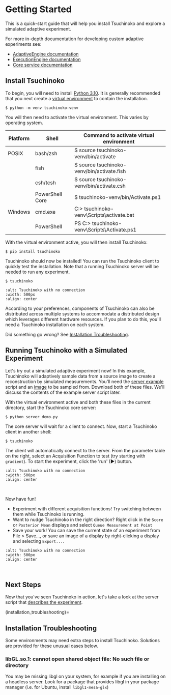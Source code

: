 # Getting Started

This is a quick-start guide that will help you install Tsuchinoko
and explore a simulated adaptive experiment.

For more in-depth documentation for developing custom adaptive experiments see:

* [AdaptiveEngine documentation](api/adaptiveengine.md)
* [ExecutionEngine documentation](api/executionengine.md)
* [Core service documentation](api/core.md)

## Install Tsuchinoko

To begin, you will need to install [Python 3.10](https://www.python.org/downloads/release/python-31011//). It is generally
recommended that you next create a [virtual environment](https://docs.python.org/3/library/venv.html) to contain the 
installation.

```console
$ python -m venv tsuchinoko-venv
```

You will then need to activate the virtual environment. This varies by operating system.

| Platform | Shell           | Command to activate virtual environment |
|----------|-----------------|-----------------------------------------|
| POSIX    | bash/zsh        | $ source tsuchinoko-venv/bin/activate            |
|          | fish            | $ source tsuchinoko-venv/bin/activate.fish       |
|          | csh/tcsh        | $ source tsuchinoko-venv/bin/activate.csh        |
|          | PowerShell Core | $ tsuchinoko-venv/bin/Activate.ps1               |
| Windows  | cmd.exe         | C:\> tsuchinoko-venv\Scripts\activate.bat        |
|          | PowerShell      | PS C:\> tsuchinoko-venv\Scripts\Activate.ps1     |

With the virtual environment active, you will then install Tsuchinoko:

```console
$ pip install tsuchinoko
```

Tsuchinoko should now be installed! You can run the Tsuchinoko client to quickly test the installation. Note that a
running Tsuchinoko server will be needed to run any experiment.

```console
$ tsuchinoko
```

```{image} _static/startup-connecting.PNG
:alt: Tsuchinoko with no connection
:width: 500px
:align: center
```

According to your preferences, components of Tsuchinoko can also be distributed across multiple systems to accommodate a 
distributed design which leverages different hardware resources. If you plan to do this, you'll need a Tsuchinoko 
installation on each system.

Did something go wrong? See [Installation Troubleshooting](installation_troubleshooting).

## Running Tsuchinoko with a Simulated Experiment

Let's try out a simulated adaptive experiment now! In this example, Tsuchinoko will adaptively sample data from a source image to create a
reconstruction by simulated measurements. You'll need the [server example](https://github.com/lbl-camera/tsuchinoko/blob/master/examples/server_demo.py) 
script and an [image](https://raw.githubusercontent.com/lbl-camera/tsuchinoko/master/examples/example_assets/sombrero_pug.jpg) 
to be sampled from. Download both of these files. We'll discuss the contents of the example server script later.

With the virtual environment active and both these files in the current directory, start the Tsuchinoko core server:

```console
$ python server_demo.py
```

The core server will wait for a client to connect. Now, start a Tsuchinoko client in another shell:

```console
$ tsuchinoko
```
The client will automatically connect to the server. From the parameter table on the right, select an Acquisition Function to test (try starting with `gradient`).
To start the experiment, click the 'run' (▶) button.

```{image} _static/running-score.PNG
:alt: Tsuchinoko with no connection
:width: 500px
:align: center

```
&nbsp;

Now have fun!
- Experiment with different acquisition functions! Try switching between them while Tsuchinoko is running.
- Want to nudge Tsuchinoko in the right direction? Right click in the `Score` or `Posterior Mean` displays and select `Queue Measurement at Point`
- Save your work! You can save the current state of an experiment from File > Save..., or save an image of a display by right-clicking a display and selecting `Export...`.

```{image} _static/running-posterior-mean.PNG
:alt: Tsuchinoko with no connection
:width: 500px
:align: center

```
&nbsp;

## Next Steps

Now that you've seen Tsuchinoko in action, let's take a look at the server script that [describes the experiment](server_experiment.md).

(installation_troubleshooting)=
## Installation Troubleshooting

Some environments may need extra steps to install Tsuchinoko. Solutions are provided for these unusual cases below.

### libGL.so.1: cannot open shared object file: No such file or directory

You may be missing libgl on your system, for example if you are installing on a headless server. Look for a package 
that provides libgl in your package manager (i.e. for Ubuntu, install `libgl1-mesa-glx`)